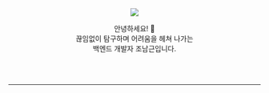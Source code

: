 <!-- ### Hi there 👋 -->
<div align="center">
<img src="https://capsule-render.vercel.app/api?type=Waving&color=gradient&height=250&section=header&text=welcome!%20my%20zone&fontSize=80" />


안녕하세요! 🌱<br>
끊임없이 탐구하며 어려움을 헤쳐 나가는<br>
백엔드 개발자 조남근입니다.
  
<br>
<br>
<hr>


</div>
